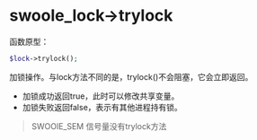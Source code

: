 # swoole_lock->trylock

函数原型：
```php
$lock->trylock();
```
加锁操作。与lock方法不同的是，trylock()不会阻塞，它会立即返回。

* 加锁成功返回true，此时可以修改共享变量。
* 加锁失败返回false，表示有其他进程持有锁。


> SWOOlE_SEM 信号量没有trylock方法